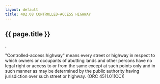 ```yaml
---
layout: default 
title: 402.08 CONTROLLED-ACCESS HIGHWAY
---
```


{{ page.title }}
----------------

.

"Controlled-access highway" means every street or highway in respect to
which owners or occupants of abutting lands and other persons have no
legal right or access to or from the same except at such points only and
in such manner as may be determined by the public authority having
jurisdiction over such street or highway. (ORC 4511.01(CC))
